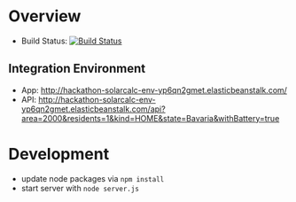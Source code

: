 Overview
========

- Build Status: [![Build Status](https://snap-ci.com/flosell/hackathon-solarcalc/branch/master/build_image)](https://snap-ci.com/flosell/hackathon-solarcalc/branch/master)

Integration Environment
-----------------------

- App: http://hackathon-solarcalc-env-yp6qn2gmet.elasticbeanstalk.com/
- API: http://hackathon-solarcalc-env-yp6qn2gmet.elasticbeanstalk.com/api?area=2000&residents=1&kind=HOME&state=Bavaria&withBattery=true



Development
===========
- update node packages via `npm install`
- start server with `node server.js`
